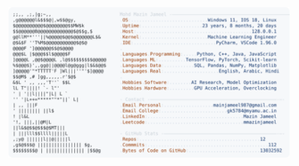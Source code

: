 <picture>
  <source srcset="https://raw.githubusercontent.com/mmazinjameel/mmazinjameel/main/dark_mode.svg?v=1753446092" media="(prefers-color-scheme: dark)">
  <img src="https://raw.githubusercontent.com/mmazinjameel/mmazinjameel/main/light_mode.svg?v=1753446092">
</picture>
